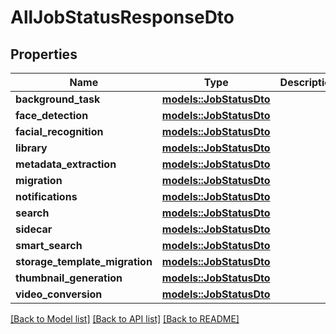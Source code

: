# AllJobStatusResponseDto

## Properties

Name | Type | Description | Notes
------------ | ------------- | ------------- | -------------
**background_task** | [**models::JobStatusDto**](JobStatusDto.md) |  | 
**face_detection** | [**models::JobStatusDto**](JobStatusDto.md) |  | 
**facial_recognition** | [**models::JobStatusDto**](JobStatusDto.md) |  | 
**library** | [**models::JobStatusDto**](JobStatusDto.md) |  | 
**metadata_extraction** | [**models::JobStatusDto**](JobStatusDto.md) |  | 
**migration** | [**models::JobStatusDto**](JobStatusDto.md) |  | 
**notifications** | [**models::JobStatusDto**](JobStatusDto.md) |  | 
**search** | [**models::JobStatusDto**](JobStatusDto.md) |  | 
**sidecar** | [**models::JobStatusDto**](JobStatusDto.md) |  | 
**smart_search** | [**models::JobStatusDto**](JobStatusDto.md) |  | 
**storage_template_migration** | [**models::JobStatusDto**](JobStatusDto.md) |  | 
**thumbnail_generation** | [**models::JobStatusDto**](JobStatusDto.md) |  | 
**video_conversion** | [**models::JobStatusDto**](JobStatusDto.md) |  | 

[[Back to Model list]](../README.md#documentation-for-models) [[Back to API list]](../README.md#documentation-for-api-endpoints) [[Back to README]](../README.md)


